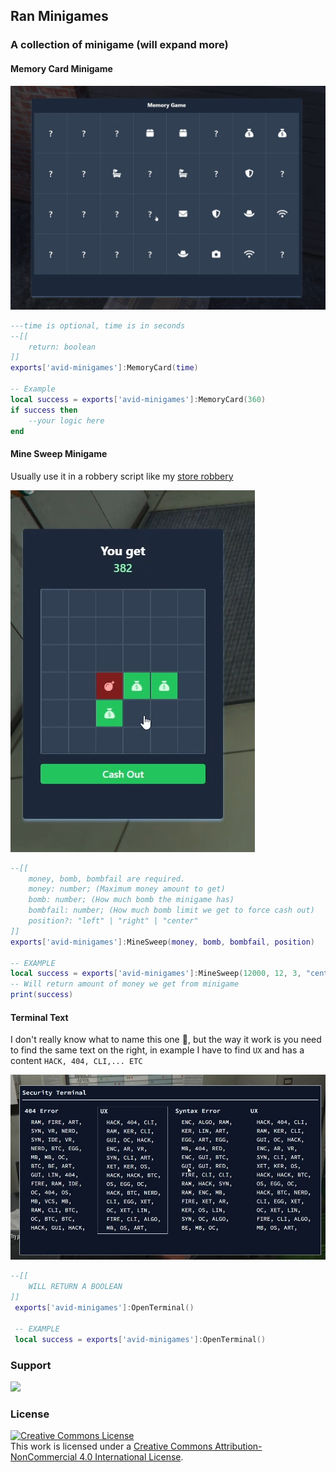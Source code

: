 ## Ran Minigames

### A collection of minigame (will expand more)

#### Memory Card Minigame

![MemoryMinigame](.github/assets/memorygame.png)

```lua
---time is optional, time is in seconds
--[[
    return: boolean
]]
exports['avid-minigames']:MemoryCard(time)

-- Example
local success = exports['avid-minigames']:MemoryCard(360)
if success then
    --your logic here
end
```

#### Mine Sweep Minigame

Usually use it in a robbery script like my [store robbery](https://github.com/RanDXDev/ran-storerobbery)

![minesweep](.github/assets/sweeper.png)

```lua
--[[
    money, bomb, bombfail are required.
    money: number; (Maximum money amount to get)
    bomb: number; (How much bomb the minigame has)
    bombfail: number; (How much bomb limit we get to force cash out)
    position?: "left" | "right" | "center"
]]
exports['avid-minigames']:MineSweep(money, bomb, bombfail, position)

-- EXAMPLE
local success = exports['avid-minigames']:MineSweep(12000, 12, 3, "center")
-- Will return amount of money we get from minigame
print(success)
```

#### Terminal Text

I don't really know what to name this one 🥲, but the way it work is you need to find the same text on the right, in example I have to find `UX` and has a content `HACK, 404, CLI,... ETC`

![terminal](.github/assets/terminal.png)

```lua
--[[
    WILL RETURN A BOOLEAN
]]
 exports['avid-minigames']:OpenTerminal()

 -- EXAMPLE
 local success = exports['avid-minigames']:OpenTerminal()
```

### Support

[![](https://dcbadge.vercel.app/api/server/eGkquvxhSf)](https://discord.gg/eGkquvxhSf)

### License

<a rel="license" href="http://creativecommons.org/licenses/by-nc/4.0/"><img alt="Creative Commons License" style="border-width:0" src="https://i.creativecommons.org/l/by-nc/4.0/88x31.png" /></a><br />This work is licensed under a <a rel="license" href="http://creativecommons.org/licenses/by-nc/4.0/">Creative Commons Attribution-NonCommercial 4.0 International License</a>.
